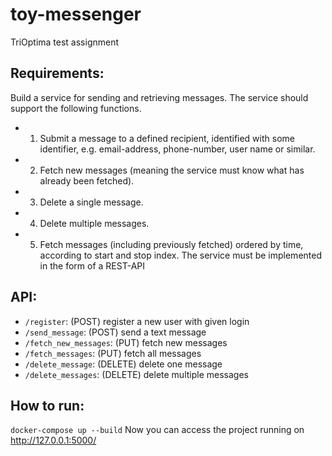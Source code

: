 # toy-messenger
TriOptima test assignment

## Requirements:

Build	a	service	for	sending	and	retrieving	messages.	The	service	should	support	
the	following	functions.
* 1. Submit	a	message	to	a	defined	recipient, identified	with	some	identifier,	
e.g.	email-address,	phone-number,	user	name	or	similar.
* 2. Fetch new messages (meaning	the	service	must know	what	has	already	
been	fetched).
* 3. Delete	a	single	message.
* 4. Delete	multiple messages.
* 5. Fetch messages (including	previously	fetched) ordered	by time,	according	to start	and	stop index. 
The	service	must	be	implemented	in	the	form	of a	REST-API

## API:

* `/register`: (POST) register a new user with given login 
* `/send_message`: (POST) send a text message 
* `/fetch_new_messages`: (PUT) fetch new messages
* `/fetch_messages`: (PUT) fetch all messages
* `/delete_message`: (DELETE) delete one message
* `/delete_messages`: (DELETE) delete multiple messages


## How to run:
`docker-compose up --build`
Now you can access the project running on http://127.0.0.1:5000/
